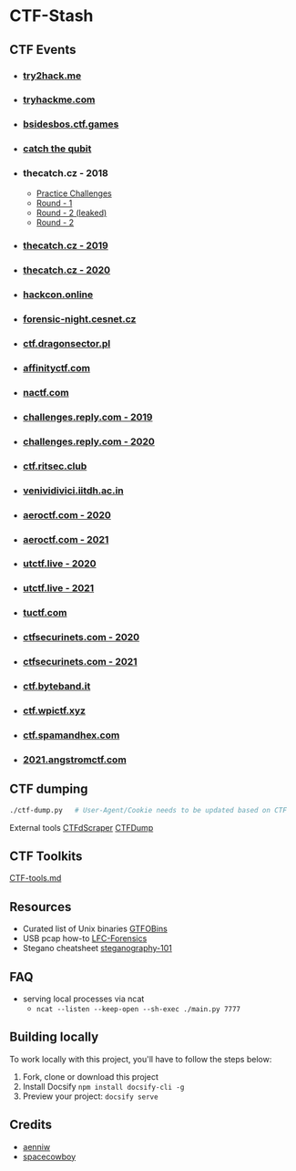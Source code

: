 # CTF-Stash

## CTF Events

- ### [try2hack.me](./try2hack.me/README.md)
- ### [tryhackme.com](./tryhackme.com/README.md)
- ### [bsidesbos.ctf.games](./bsidesbos-2020/README.md)
- ### [catch the qubit](./catch-the-qubit/README.md)
- ### thecatch.cz - 2018
  - [Practice Challenges](./www.thecatch.cz-18/round-0/README.md)
  - [Round - 1](./www.thecatch.cz-18/round-1/README.md)
  - [Round - 2 (leaked)](./www.thecatch.cz-18/round-2-leaked/README.md)
  - [Round - 2](./www.thecatch.cz-18/round-2/README.md)
- ### [thecatch.cz - 2019](./www.thecatch.cz-19/README.md)
- ### [thecatch.cz - 2020](./www.thecatch.cz-20/README.md)
- ### [hackcon.online](./hackcon.online/README.md)
- ### [forensic-night.cesnet.cz](./forensic-night.cesnet.cz/README.md)
- ### [ctf.dragonsector.pl](./ctf.dragonsector.pl/README.md)
- ### [affinityctf.com](./affinityctf.com/README.md)
- ### [nactf.com](./nactf.com/README.md)
- ### [challenges.reply.com - 2019](./challenges.reply.com-19/README.md)
- ### [challenges.reply.com - 2020](./challenges.reply.com-20/README.md)
- ### [ctf.ritsec.club](./ritsec_ctf_2019/README.md)
- ### [venividivici.iitdh.ac.in](./venividivici.iitdh.ac.in/README.md)
- ### [aeroctf.com - 2020](./aero-ctf-2020/README.md)
- ### [aeroctf.com - 2021](./aero-ctf-2021/README.md)
- ### [utctf.live - 2020](./utctf-2020/README.md)
- ### [utctf.live - 2021](./utctf-2021/README.md)
- ### [tuctf.com](./tuctf.com/README.md)
- ### [ctfsecurinets.com - 2020](./ctfsecurinets-com-2020/README.md)
- ### [ctfsecurinets.com - 2021](./ctfsecurinets-com-2021/README.md)
- ### [ctf.byteband.it](./ctf.byteband.it-2020/README.md)
- ### [ctf.wpictf.xyz](./ctf.wpictf.xyz-2020/README.md)
- ### [ctf.spamandhex.com](./ctf.spamandhex.com-2020/README.md)
- ### [2021.angstromctf.com](./2021.angstromctf.com/README.md)

## CTF dumping

```bash
./ctf-dump.py   # User-Agent/Cookie needs to be updated based on CTF
```

External tools [CTFdScraper](https://github.com/ichinano/CTFdScraper) [CTFDump](https://github.com/realgam3/CTFDump)

## CTF Toolkits

[CTF-tools.md](./CTF-tools.md ":include")

## Resources

- Curated list of Unix binaries [GTFOBins](https://gtfobins.github.io/)
- USB pcap how-to [LFC-Forensics](https://bitvijays.github.io/LFC-Forensics.html)
- Stegano cheatsheet [steganography-101](https://pequalsnp-team.github.io/cheatsheet/steganography-101)

## FAQ

- serving local processes via ncat
  - `ncat --listen --keep-open --sh-exec ./main.py 7777`

## Building locally

To work locally with this project, you'll have to follow the steps below:

1. Fork, clone or download this project
1. Install Docsify `npm install docsify-cli -g`
1. Preview your project: `docsify serve`

## Credits

- [aenniw](https://ctftime.org/user/65413)
- [spacecowboy](https://ctftime.org/user/65412)